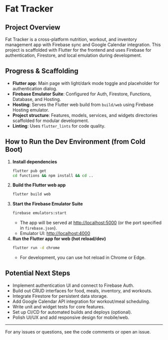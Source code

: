 # Fat Tracker

## Project Overview
Fat Tracker is a cross-platform nutrition, workout, and inventory management app with Firebase sync and Google Calendar integration. This project is scaffolded with Flutter for the frontend and uses Firebase for authentication, Firestore, and local emulation during development.

## Progress & Scaffolding
- **Flutter app**: Main page with light/dark mode toggle and placeholder for authentication dialog.
- **Firebase Emulator Suite**: Configured for Auth, Firestore, Functions, Database, and Hosting.
- **Hosting**: Serves the Flutter web build from `build/web` using Firebase Hosting emulator.
- **Project structure**: Features, models, services, and widgets directories scaffolded for modular development.
- **Linting**: Uses `flutter_lints` for code quality.

## How to Run the Dev Environment (from Cold Boot)
1. **Install dependencies**
   ```sh
   flutter pub get
   cd functions && npm install && cd ..
   ```
2. **Build the Flutter web app**
   ```sh
   flutter build web
   ```
3. **Start the Firebase Emulator Suite**
   ```sh
   firebase emulators:start
   ```
   - The app will be served at [http://localhost:5000](http://localhost:5000) (or the port specified in `firebase.json`).
   - Emulator UI: [http://localhost:4000](http://localhost:4000)
4. **Run the Flutter app for web (hot reload/dev)**
   ```sh
   flutter run -d chrome
   ```
   - For development, you can use hot reload in Chrome or Edge.

## Potential Next Steps
- Implement authentication UI and connect to Firebase Auth.
- Build out CRUD interfaces for food, meals, inventory, and workouts.
- Integrate Firestore for persistent data storage.
- Add Google Calendar API integration for workout/meal scheduling.
- Write unit and widget tests for core features.
- Set up CI/CD for automated builds and deploys (optional).
- Polish UI/UX and add responsive design for mobile/web.

---
For any issues or questions, see the code comments or open an issue.
